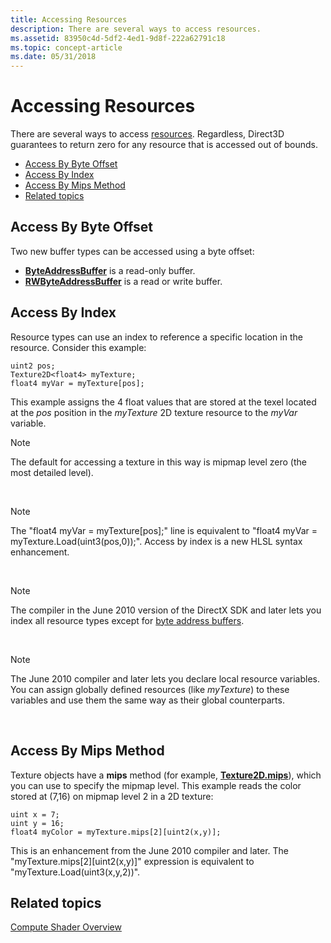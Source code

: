 ```yaml
---
title: Accessing Resources
description: There are several ways to access resources.
ms.assetid: 83950c4d-5df2-4ed1-9d8f-222a62791c18
ms.topic: concept-article
ms.date: 05/31/2018
---
```


# Accessing Resources

There are several ways to access [resources](overviews-direct3d-11-resources-types.md). Regardless, Direct3D guarantees to return zero for any resource that is accessed out of bounds.

-   [Access By Byte Offset](#access-by-byte-offset)
-   [Access By Index](#access-by-index)
-   [Access By Mips Method](#access-by-mips-method)
-   [Related topics](#related-topics)

## Access By Byte Offset

Two new buffer types can be accessed using a byte offset:

-   [**ByteAddressBuffer**](/windows/desktop/direct3dhlsl/sm5-object-byteaddressbuffer) is a read-only buffer.
-   [**RWByteAddressBuffer**](/windows/desktop/direct3dhlsl/sm5-object-rwbyteaddressbuffer) is a read or write buffer.

## Access By Index

Resource types can use an index to reference a specific location in the resource. Consider this example:


```
uint2 pos;
Texture2D<float4> myTexture;
float4 myVar = myTexture[pos];
```



This example assigns the 4 float values that are stored at the texel located at the *pos* position in the *myTexture* 2D texture resource to the *myVar* variable.

> [!Note]  
> The default for accessing a texture in this way is mipmap level zero (the most detailed level).

 

> [!Note]  
> The "float4 myVar = myTexture\[pos\];" line is equivalent to "float4 myVar = myTexture.Load(uint3(pos,0));". Access by index is a new HLSL syntax enhancement.

 

> [!Note]  
> The compiler in the June 2010 version of the DirectX SDK and later lets you index all resource types except for [byte address buffers](direct3d-11-advanced-stages-cs-resources.md).

 

> [!Note]  
> The June 2010 compiler and later lets you declare local resource variables. You can assign globally defined resources (like *myTexture*) to these variables and use them the same way as their global counterparts.

 

## Access By Mips Method

Texture objects have a **mips** method (for example, [**Texture2D.mips**](/previous-versions/windows/desktop/legacy/ff471560(v=vs.85))), which you can use to specify the mipmap level. This example reads the color stored at (7,16) on mipmap level 2 in a 2D texture:


```
uint x = 7;
uint y = 16;
float4 myColor = myTexture.mips[2][uint2(x,y)];
```



This is an enhancement from the June 2010 compiler and later. The "myTexture.mips\[2\]\[uint2(x,y)\]" expression is equivalent to "myTexture.Load(uint3(x,y,2))".

## Related topics

<dl> <dt>

[Compute Shader Overview](direct3d-11-advanced-stages-compute-shader.md)
</dt> </dl>

 

 
